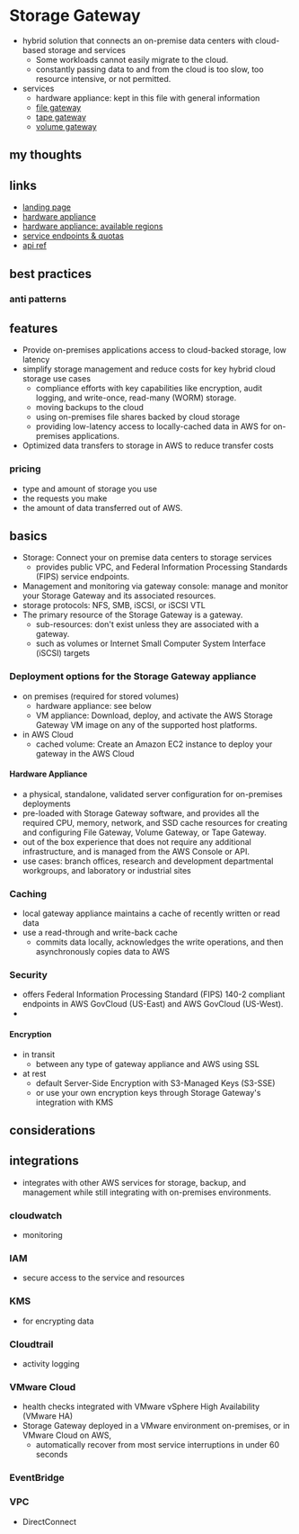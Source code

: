 # Storage Gateway

- hybrid solution that connects an on-premise data centers with cloud-based storage and services
  - Some workloads cannot easily migrate to the cloud.
  - constantly passing data to and from the cloud is too slow, too resource intensive, or not permitted.
- services
  - hardware appliance: kept in this file with general information
  - [file gateway](./storageGateway-fileGateway.md)
  - [tape gateway](./storageGateway-tapeGateway.md)
  - [volume gateway](./storageGateway-volumeGateway.md)

## my thoughts

## links

- [landing page](https://aws.amazon.com/storagegateway/?nc=sn&loc=0)
- [hardware appliance](https://aws.amazon.com/storagegateway/hardware-appliance/?nc=sn&loc=2&dn=5)
- [hardware appliance: available regions](https://docs.aws.amazon.com/general/latest/gr/sg.html#sg-hardware-appliance)
- [service endpoints & quotas](https://docs.aws.amazon.com/general/latest/gr/sg.html)
- [api ref](https://docs.aws.amazon.com/storagegateway/latest/APIReference/API_Operations.html)

## best practices

### anti patterns

## features

- Provide on-premises applications access to cloud-backed storage, low latency
- simplify storage management and reduce costs for key hybrid cloud storage use cases
  - compliance efforts with key capabilities like encryption, audit logging, and write-once, read-many (WORM) storage.
  - moving backups to the cloud
  - using on-premises file shares backed by cloud storage
  - providing low-latency access to locally-cached data in AWS for on-premises applications.
- Optimized data transfers to storage in AWS to reduce transfer costs

### pricing

- type and amount of storage you use
- the requests you make
- the amount of data transferred out of AWS.

## basics

- Storage: Connect your on premise data centers to storage services
  - provides public VPC, and Federal Information Processing Standards (FIPS) service endpoints.
- Management and monitoring via gateway console: manage and monitor your Storage Gateway and its associated resources.
- storage protocols: NFS, SMB, iSCSI, or iSCSI VTL
- The primary resource of the Storage Gateway is a gateway.
  - sub-resources: don't exist unless they are associated with a gateway.
  - such as volumes or Internet Small Computer System Interface (iSCSI) targets

### Deployment options for the Storage Gateway appliance

- on premises (required for stored volumes)
  - hardware appliance: see below
  - VM appliance: Download, deploy, and activate the AWS Storage Gateway VM image on any of the supported host platforms.
- in AWS Cloud
  - cached volume: Create an Amazon EC2 instance to deploy your gateway in the AWS Cloud

#### Hardware Appliance

- a physical, standalone, validated server configuration for on-premises deployments
- pre-loaded with Storage Gateway software, and provides all the required CPU, memory, network, and SSD cache resources for creating and configuring File Gateway, Volume Gateway, or Tape Gateway.
- out of the box experience that does not require any additional infrastructure, and is managed from the AWS Console or API.
- use cases: branch offices, research and development departmental workgroups, and laboratory or industrial sites

### Caching

- local gateway appliance maintains a cache of recently written or read data
- use a read-through and write-back cache
  - commits data locally, acknowledges the write operations, and then asynchronously copies data to AWS

### Security

- offers Federal Information Processing Standard (FIPS) 140-2 compliant endpoints in AWS GovCloud (US-East) and AWS GovCloud (US-West).
-

#### Encryption

- in transit
  - between any type of gateway appliance and AWS using SSL
- at rest
  - default Server-Side Encryption with S3-Managed Keys (S3-SSE)
  - or use your own encryption keys through Storage Gateway's integration with KMS

## considerations

## integrations

- integrates with other AWS services for storage, backup, and management while still integrating with on-premises environments.

### cloudwatch

- monitoring

### IAM

- secure access to the service and resources

### KMS

- for encrypting data

### Cloudtrail

- activity logging

### VMware Cloud

- health checks integrated with VMware vSphere High Availability (VMware HA)
- Storage Gateway deployed in a VMware environment on-premises, or in VMware Cloud on AWS,
  - automatically recover from most service interruptions in under 60 seconds

### EventBridge

### VPC

- DirectConnect
